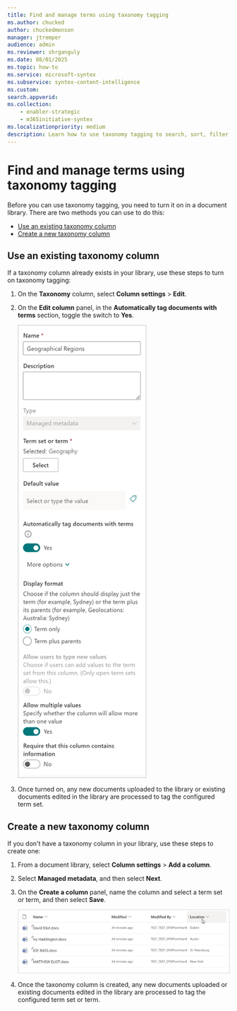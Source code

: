 ```yaml
---
title: Find and manage terms using taxonomy tagging
ms.author: chucked
author: chuckedmonson
manager: jtremper
audience: admin
ms.reviewer: shrganguly
ms.date: 08/01/2025
ms.topic: how-to
ms.service: microsoft-syntex
ms.subservice: syntex-content-intelligence
ms.custom: 
search.appverid: 
ms.collection: 
    - enabler-strategic
    - m365initiative-syntex
ms.localizationpriority: medium
description: Learn how to use taxonomy tagging to search, sort, filter, and manage terms in SharePoint.
---
```


# Find and manage terms using taxonomy tagging

Before you can use taxonomy tagging, you need to turn it on in a document library. There are two methods you can use to do this:

- [Use an existing taxonomy column](#use-an-existing-taxonomy-column)
- [Create a new taxonomy column](#create-a-new-taxonomy-column)

## Use an existing taxonomy column

If a taxonomy column already exists in your library, use these steps to turn on taxonomy tagging:

1. On the **Taxonomy** column, select **Column settings** > **Edit**.

2. On the **Edit column** panel, in the **Automatically tag documents with terms** section, toggle the switch to **Yes**.

   ![Screenshot showing the Column settings panel for the taxonomy column.](../media/content-understanding/taxonomy-tagging-edit-column-toggle.png)  
 
3. Once turned on, any new documents uploaded to the library or existing documents edited in the library are processed to tag the configured term set.

## Create a new taxonomy column

If you don't have a taxonomy column in your library, use these steps to create one:

1. From a document library, select **Column settings** > **Add a column**.

2. Select **Managed metadata**, and then select **Next**.

3. On the **Create a column** panel, name the column and select a term set or term, and then select **Save**.

   ![Screenshot showing the library view with a taxonomy column.](../media/content-understanding/taxonomy-tagging-taxonomy-column.png)  

4. Once the taxonomy column is created, any new documents uploaded or existing documents edited in the library are processed to tag the configured term set or term.
